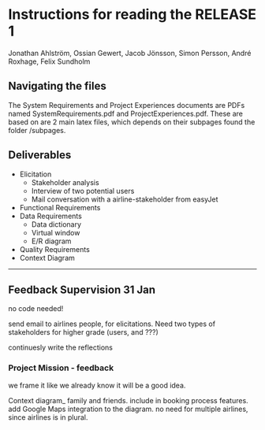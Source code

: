 # Instructions for reading the RELEASE 1

Jonathan Ahlström, Ossian Gewert, Jacob Jönsson, Simon Persson, André Roxhage, Felix Sundholm

## Navigating the files

The System Requirements and Project Experiences documents are PDFs named SystemRequirements.pdf and ProjectExperiences.pdf.
These are based on are 2 main latex files, which depends on their subpages found the folder /subpages.

## Deliverables

- Elicitation
  - Stakeholder analysis
  - Interview of two potential users
  - Mail conversation with a airline-stakeholder from easyJet
- Functional Requirements
- Data Requirements
  - Data dictionary
  - Virtual window
  - E/R diagram
- Quality Requirements
- Context Diagram

---

## Feedback Supervision 31 Jan

no code needed!

send email to airlines people, for elicitations.
Need two types of stakeholders for higher grade (users, and ???)

continuesly write the reflections

### Project Mission - feedback

we frame it like we already know it will be a good idea.

Context diagram\_
family and friends. include in booking process features.
add Google Maps integration to the diagram.
no need for multiple airlines, since airlines is in plural.
